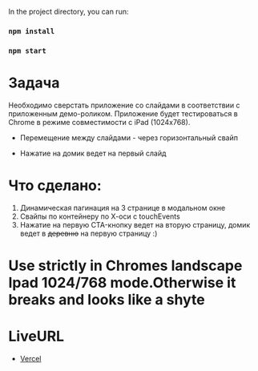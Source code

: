 
In the project directory, you can run:
### `npm install`
### `npm start`

# Задача
Необходимо сверстать приложение со слайдами в соответствии с приложенным демо-роликом. Приложение будет тестироваться в Chrome в режиме совместимости с iPad (1024x768).

- Перемещение между слайдами - через горизонтальный свайп

- Нажатие на домик ведет на первый слайд


# Что сделано:
1. Динамическая пагинация на 3 странице в модальном окне
2. Свайпы по контейнеру по Х-оси с touchEvents
3. Нажатие на первую CTA-кнопку ведет на вторую страницу, домик ведет в ~~деревню~~ на первую страницу :)

# Use strictly in Chromes landscape Ipad 1024/768 mode.Otherwise it breaks and looks like a shyte

# LiveURL
- [Vercel](https://vercel.com/)

